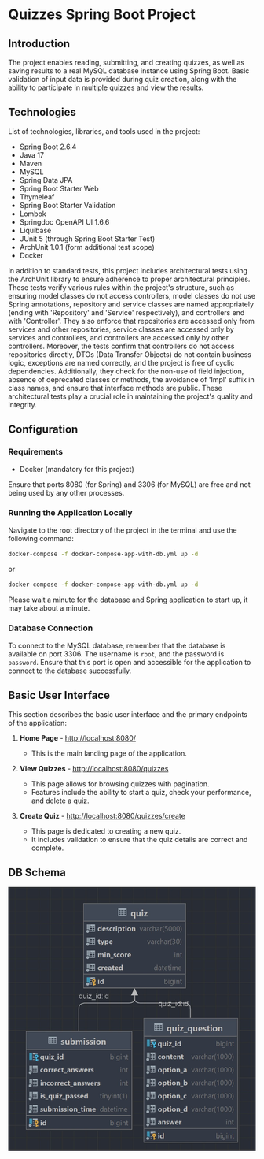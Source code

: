 # Quizzes Spring Boot Project

## Introduction

The project enables reading, submitting, and creating quizzes, as well as saving results to a real MySQL database
instance using Spring Boot. Basic validation of input data is provided during quiz creation, along with the ability to
participate in multiple quizzes and view the results.

## Technologies

List of technologies, libraries, and tools used in the project:

- Spring Boot 2.6.4
- Java 17
- Maven
- MySQL
- Spring Data JPA
- Spring Boot Starter Web
- Thymeleaf
- Spring Boot Starter Validation
- Lombok
- Springdoc OpenAPI UI 1.6.6
- Liquibase
- JUnit 5 (through Spring Boot Starter Test)
- ArchUnit 1.0.1 (form additional test scope)
- Docker

In addition to standard tests, this project includes architectural tests using the ArchUnit library to ensure adherence
to proper architectural principles. These tests verify various rules within the project's structure, such as ensuring
model classes do not access controllers, model classes do not use Spring annotations, repository and service classes are
named appropriately (ending with 'Repository' and 'Service' respectively), and controllers end with 'Controller'. They
also enforce that repositories are accessed only from services and other repositories, service classes are accessed only
by services and controllers, and controllers are accessed only by other controllers. Moreover, the tests confirm that
controllers do not access repositories directly, DTOs (Data Transfer Objects) do not contain business logic, exceptions
are named correctly, and the project is free of cyclic dependencies. Additionally, they check for the non-use of field
injection, absence of deprecated classes or methods, the avoidance of 'Impl' suffix in class names, and ensure that
interface methods are public. These architectural tests play a crucial role in maintaining the project's quality and
integrity.

## Configuration

### Requirements

- Docker (mandatory for this project)

Ensure that ports 8080 (for Spring) and 3306 (for MySQL) are free and not being used by any other processes.

### Running the Application Locally

Navigate to the root directory of the project in the terminal and use the following command:

```bash
docker-compose -f docker-compose-app-with-db.yml up -d
```

or

```bash
docker compose -f docker-compose-app-with-db.yml up -d
```

Please wait a minute for the database and Spring application to start up, it may take about a minute.

### Database Connection

To connect to the MySQL database, remember that the database is available on port 3306. The username is `root`, and the
password is `password`. Ensure that this port is open and accessible for the application to connect to the database
successfully.

## Basic User Interface

This section describes the basic user interface and the primary endpoints of the application:

1. **Home Page** - [http://localhost:8080/](http://localhost:8080/)
    - This is the main landing page of the application.

2. **View Quizzes** - [http://localhost:8080/quizzes](http://localhost:8080/quizzes)
    - This page allows for browsing quizzes with pagination.
    - Features include the ability to start a quiz, check your performance, and delete a quiz.

3. **Create Quiz** - [http://localhost:8080/quizzes/create](http://localhost:8080/quizzes/create)
    - This page is dedicated to creating a new quiz.
    - It includes validation to ensure that the quiz details are correct and complete.

## DB Schema

![Schema of db](schema.png)